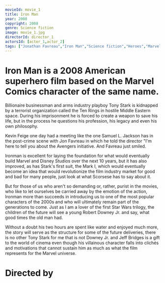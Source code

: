 ```yaml
---
movieId: movie_1
title: Iron Man
year: 2008
copyright: 2008
genre: Science fiction
image: movie_1.jpg
directorId: director_1
actorsId: [actor_1,actor_2]
tags: ["Jonathan Favreau","Iron Man","Science fiction","Heroes","Marvel","Stan Lee"]
---
```


# Iron Man is a 2008 American superhero film based on the Marvel Comics character of the same name.

Billionaire businessman and arms industry playboy Tony Stark is kidnapped by a terrorist organization called the Ten Rings in hostile Middle Eastern space. During his imprisonment he is forced to create a weapon to save his life, but in the process he questions his profession, his legacy and even his own philosophy.

Kevin Feige one day had a meeting like the one Samuel L. Jackson has in the post-crime scene with Jon Favreau in which he told the director "I'm here to tell you about the Avengers initiative. And Favreau just smiled.

Ironman is excellent for laying the foundation for what would eventually build Marvel and Disney Studios over the next 10 years, but it has also improved, as has Stark's first suit, the Mark I, which would eventually become an idea that would revolutionize the film industry market for good and bad for many people, just look at what Scorsese has to say about it.

But for those of us who aren't so demanding or, rather, purist in the movies, who like to let ourselves be carried away by the emotion of the action, Ironman more than succeeds in introducing us to one of the most popular characters of the 2000s and who will ultimately remain part of the generations to come. Just as I am a lover of the first Star Wars trilogy, the children of the future will see a young Robert Downey Jr. and say, what good times the old man had.

Without a doubt his two hours are spent like water and enjoyed much more, the story will serve as the structure for some of the future deliveries, there is no other Tony Stark for me that is not Downey Jr. and Jeff Bridges is a gift to the world of cinema even though his villainous character falls into clichés and motivations that cannot sustain him as much as what the film represents for the Marvel universe.

# Directed by 